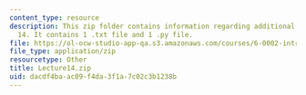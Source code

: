 ```yaml
---
content_type: resource
description: This zip folder contains information regarding additional files for lecture
  14. It contains 1 .txt file and 1 .py file.
file: https://ol-ocw-studio-app-qa.s3.amazonaws.com/courses/6-0002-introduction-to-computational-thinking-and-data-science-fall-2016/dacdf4baac09f4da3f1a7c02c3b1238b_Lecture14.zip
file_type: application/zip
resourcetype: Other
title: Lecture14.zip
uid: dacdf4ba-ac09-f4da-3f1a-7c02c3b1238b
---
```

